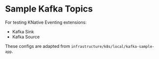 # Sample Kafka Topics
For testing KNative Eventing extensions:
- Kafka Sink
- Kafka Source

These configs are adapted from `infrastructure/k8s/local/kafka-sample-app`.
